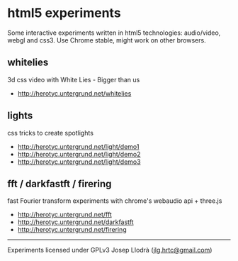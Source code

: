 html5 experiments
=================

Some interactive experiments written in html5 technologies: audio/video, webgl and css3.
Use Chrome stable, might work on other browsers.

whitelies
---------

3d css video with White Lies - Bigger than us

 * http://herotyc.untergrund.net/whitelies

lights
------

css tricks to create spotlights

 * http://herotyc.untergrund.net/light/demo1
 * http://herotyc.untergrund.net/light/demo2
 * http://herotyc.untergrund.net/light/demo3

fft / darkfastft / firering
---------------------------

fast Fourier transform experiments with chrome's webaudio api + three.js

 * http://herotyc.untergrund.net/fft
 * http://herotyc.untergrund.net/darkfastft
 * http://herotyc.untergrund.net/firering

--- 

Experiments licensed under GPLv3
Josep Llodrà (jlg.hrtc@gmail.com)
